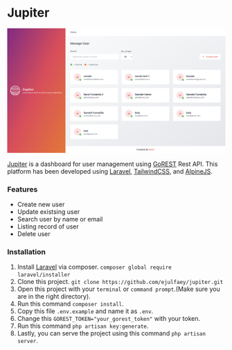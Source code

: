 # Jupiter

![Jupiter](https://raw.githubusercontent.com/ejulfaey/jupiter/main/public/example-1.png?raw=true)

[Jupiter] is a dashboard for user management using [GoREST] Rest API. This platform has been developed using [Laravel], [TailwindCSS], and [AlpineJS].


### Features
- Create new user
- Update existsing user
- Search user by name or email
- Listing record of user
- Delete user

### Installation
1. Install [Laravel] via composer.
`composer global require laravel/installer`
2. Clone this project.
`git clone https://github.com/ejulfaey/jupiter.git`
3. Open this project with your `terminal` or `command prompt`.(Make sure you are in the right directory).
4. Run this command `composer install`.
5. Copy this file `.env.example` and name it as `.env`.
6. Change this `GOREST_TOKEN="your_gorest_token"` with your token.
7. Run this command `php artisan key:generate`.
8. Lastly, you can serve the project using this command `php artisan server`.



[GoREST]: <https://gorest.co.in>
[TailwindCSS]: <https://tailwindcss.com>
[AlpineJS]: <https://alpinejs.dev/>
[Jupiter]: <http://jupiter.cst7ioee8e-95m32xpxl6rv.p.temp-site.link/>
[Laravel]: <https://laravel.com>
